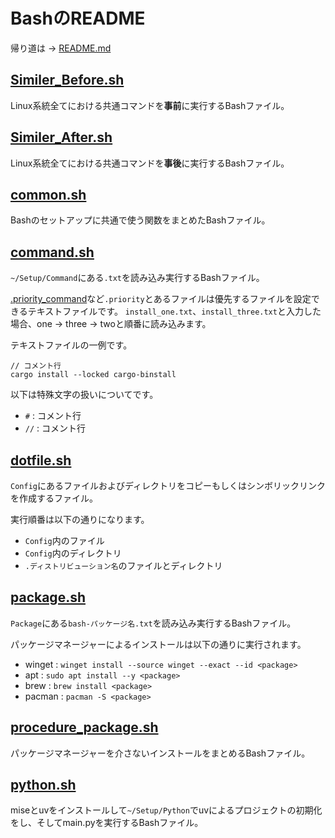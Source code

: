 # BashのREADME

帰り道は → [README.md](../../README.md)

## [Similer_Before.sh](Similer_Before.sh)
Linux系統全てにおける共通コマンドを**事前**に実行するBashファイル。

## [Similer_After.sh](Similer_After.sh)
Linux系統全てにおける共通コマンドを**事後**に実行するBashファイル。

## [common.sh](common.sh)
Bashのセットアップに共通で使う関数をまとめたBashファイル。

## [command.sh](command.sh)
`~/Setup/Command`にある`.txt`を読み込み実行するBashファイル。

[.priority_command](../Command/.priority_command.txt)など`.priority`とあるファイルは優先するファイルを設定できるテキストファイルです。
`install_one.txt`、`install_three.txt`と入力した場合、one -> three -> twoと順番に読み込みます。

テキストファイルの一例です。
```
// コメント行
cargo install --locked cargo-binstall
```
以下は特殊文字の扱いについてです。
- `#` : コメント行
- `//` : コメント行

## [dotfile.sh](dotfile.sh)
`Config`にあるファイルおよびディレクトリをコピーもしくはシンボリックリンクを作成するファイル。

実行順番は以下の通りになります。
- `Config`内のファイル
- `Config`内のディレクトリ
- `.ディストリビューション名`のファイルとディレクトリ

## [package.sh](package.sh)
`Package`にある`bash-パッケージ名.txt`を読み込み実行するBashファイル。

パッケージマネージャーによるインストールは以下の通りに実行されます。
- winget : `winget install --source winget --exact --id <package>`
- apt : `sudo apt install --y <package>`
- brew : `brew install <package>`
- pacman : `pacman -S <package>`

## [procedure_package.sh](procedure_package.sh)
パッケージマネージャーを介さないインストールをまとめるBashファイル。

## [python.sh](python.sh)
miseとuvをインストールして`~/Setup/Python`でuvによるプロジェクトの初期化をし、そしてmain.pyを実行するBashファイル。

